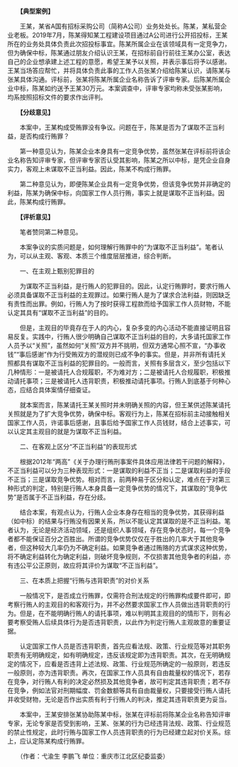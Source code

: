　　**【典型案例】**

　　王某，某省A国有招标采购公司（简称A公司）业务处处长。陈某，某私营企业老板。2019年7月，陈某得知某工程建设项目通过A公司进行公开招投标，王某所在的业务处具体负责此次招投标事宜。陈某所属企业在该领域具有一定竞争力，但为确保中标，陈某通过朋友介绍认识王某，在招标前自行前往王某办公室，表达自己的企业想承建上述工程的意愿，希望王某予以关照，并表示事后将予以感谢。王某当场答应帮忙，并将具体负责此事的工作人员张某介绍给陈某认识，请陈某与张某具体沟通。评标前，张某将陈某所属企业名称告诉了评审专家。后陈某所属企业中标，陈某如约送予王某30万元。本案调查中，评审专家均称未受张某影响，均系按照招标文件的要求作出评判。

　　**【分歧意见】**

　　本案中，王某构成受贿罪没有争议。问题在于，陈某是否为了谋取不正当利益，是否构成行贿罪？

　　第一种意见认为，陈某企业本身具有一定竞争优势，虽然张某在评标前将该企业名称告知评审专家，但评审专家否认受其影响，陈某之所以中标，是凭企业自身实力，客观上未谋取不正当利益。因此，陈某不构成行贿罪。

　　第二种意见认为，即便陈某企业具有一定竞争优势，但该竞争优势并非确定的利益，陈某为确保中标，向国家工作人员行贿，事实上就是谋取不正当利益。因此，陈某构成行贿罪。

　　**【评析意见】**

　　笔者赞同第二种意见。

　　本案争议的实质问题是，如何理解行贿罪中的“为谋取不正当利益”。笔者认为，可以从主观、客观、本质三个维度层层推进，综合判断。

　　一、在主观上甄别犯罪目的

　　为谋取不正当利益，是行贿人的犯罪目的。因此，认定行贿罪时，要求行贿人必须具备谋取不正当利益的主观罪过。如果行贿人是为了谋求合法利益，则因缺乏有责性而出罪。例如，行贿人为了按时获得工程款而给予国家工作人员财物，不能认定其具有“谋取不正当利益”的目的。

　　但是，主观目的毕竟存在于人的内心，复杂多变的内心活动不能直接证明且容易反复。实践中，行贿人很少明确自己谋取不正当利益的目的，大多请托国家工作人员予以“关照”，虽然如何“关照”双方并不挑明，但双方通常心照不宣，“办事收钱”“事后感谢”作为行受贿双方的潜规则已成不争的事实。但是，并非所有请托关照都具有谋取不正当利益的犯罪目的。一般而言，关照有多层含义，至少包括以下几种情形：一是被请托人合规履职，不为难对方；二是被请托人合规履职，积极推动请托事项；三是被请托人违背职责，积极推动请托事项。行贿人到底基于何种心态，应结合具体案情仔细查证。

　　就本案而言，陈某请托王某关照时并未明确关照的内容，但王某供述陈某请托关照就是为了扩大竞争优势，确保中标。客观行为上，陈某在招标前主动接触相关国家工作人员，许诺事后感谢，且事后给予国家工作人员钱财，结合上述事实，可以认定其主观目的就是为谋取不正当利益。

　　二、在客观上区分“不正当利益”的表现形式

　　根据2012年“两高”《关于办理行贿刑事案件具体应用法律若干问题的解释》，不正当利益可以分为三种表现形式：一是谋取的利益不正当；二是谋取利益的手段不正当；三是谋取竞争优势。相对而言，前两种易于区分和认定，难点在于对第三种形式的判定，特别是行贿人本身具备一定竞争优势的情况下，其谋取的“竞争优势”是否属于不正当利益，存在分歧。

　　结合本案，有观点认为，行贿人企业本身存在相当的竞争优势，其获得利益（如中标）的结果与行贿没有因果关系，所以不能认定其谋取的是不正当利益。笔者认为，无论是经济活动领域，还是组织人事领域，存在竞争状态时，每一个竞争者都不能保证百分之百胜出。所谓的竞争优势仅仅在于胜出的几率大于其他竞争者，但这种较大几率仍为不确定利益。如果竞争者通过贿赂的方式谋求这种优势，将不确定利益转化为确定利益，则破坏竞争规则，不仅损害其他竞争者的利益，亦有违公平公正原则，故应将其评价为谋取“不正当利益”。

　　三、在本质上把握“行贿与违背职责”的对价关系

　　一般情况下，是否成立行贿罪，仅需符合刑法规定的行贿罪构成要件即可，即考察行贿人的主观目的和客观行为，并不必然要求国家工作人员做出违背职责的行为。但是，在不能明确行贿人的请托事项，难以判明其主观目的的情形下，则有必要考察受贿人后续具体行为是否违背职责，以此作为判定行贿人主观故意的重要证据。

　　认定国家工作人员是否违背职责，首先应看法规、政策、行业规范等对其职务职责有无明确规定，如有明确规定，违反该规定即为违背职责。其次，在无明确规定的情况下，应看是否违背上述法规、政策、行业规范所确定的一般原则，若违反一般原则，亦为违背职责。再次，在国家工作人员具有自由裁量权的情况下，若存在竞争，对行贿人有利的决定必然损及其他竞争者，故可判定其违背职责；若不存在竞争，例如法官对刑期幅度、罚金数额等具有自由裁量权，只要接受行贿人请托并收受财物，无论是否作出实质有利于行贿人的判决，推定其违背职责更为妥当。

　　本案中，王某安排张某协助陈某中标，张某在评标前将陈某企业名称告知评审专家，无论专家是否受到影响，王某、张某的行为已经违背法规、政策、行业规范的禁止性规定，此时行贿与国家工作人员违背职责的行为已经建立起对价关系。综上，应认定陈某构成行贿罪。

　　（作者：弋渝生 李鹏飞 单位：重庆市江北区纪委监委）